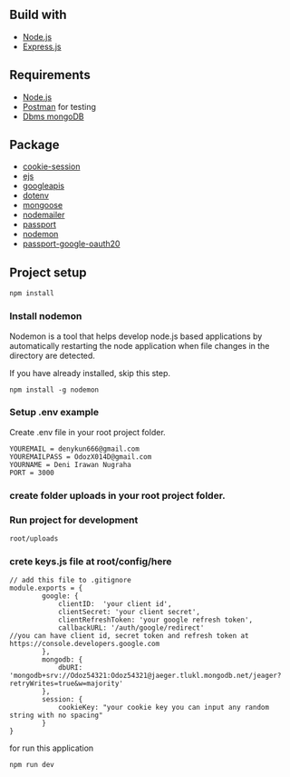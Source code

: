 
## Build with
* [Node.js](https://nodejs.org/en/)
* [Express.js](https://expressjs.com/)

## Requirements
* [Node.js](https://nodejs.org/en/)
* [Postman](https://www.getpostman.com/) for testing
* [Dbms mongoDB](db_sipPos.sql)

## Package
* [cookie-session](https://www.npmjs.com/package/cookie-session)
* [ejs](https://www.npmjs.com/package/ejs)
* [googleapis](https://www.npmjs.com/package/cors)
* [dotenv](https://www.npmjs.com/package/dotenv)
* [mongoose](https://www.npmjs.com/package/jsonwebtoken)
* [nodemailer](https://www.npmjs.com/package/morgan)
* [passport](https://www.npmjs.com/package/multer)
* [nodemon](https://www.npmjs.com/package/nodemon)
* [passport-google-oauth20](https://www.npmjs.com/package/passport-google-oauth20)

## Project setup

```
npm install
```

### Install nodemon

Nodemon is a tool that helps develop node.js based applications by automatically restarting the node application when file changes in the directory are detected.

If you have already installed, skip this step.

```
npm install -g nodemon
```

### Setup .env example

Create .env file in your root project folder.

```
YOUREMAIL = denykun666@gmail.com
YOUREMAILPASS = OdozX014D@gmail.com
YOURNAME = Deni Irawan Nugraha
PORT = 3000
```
### create folder uploads in your root project folder.
### Run project for development
```
root/uploads
```
### crete keys.js file at root/config/here
```
// add this file to .gitignore
module.exports = {
        google: {
            clientID:  'your client id',
            clientSecret: 'your client secret',
            clientRefreshToken: 'your google refresh token',
            callbackURL: '/auth/google/redirect'
//you can have client id, secret token and refresh token at https://console.developers.google.com
        },
        mongodb: {
            dbURI: 'mongodb+srv://Odoz54321:Odoz54321@jaeger.tlukl.mongodb.net/jeager?retryWrites=true&w=majority'
        },
        session: {
            cookieKey: "your cookie key you can input any random string with no spacing"
        }
}

```
for run this application
```
npm run dev
```
